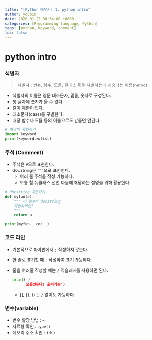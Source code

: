 ```yaml
---
title: "[Python 배우기] 1. python intro"
author: youbin
date: 2020-01-22 00:34:00 +0800
categories: [Programming language, Python]
tags: [python, keyword, comment]
toc: false
---
```


# python intro

### 식별자

> 식별자 : 변수, 함수, 모듈, 클래스 등을 식별하는데 사용되는 이름(name)

- 식별자의 이름은 영문 대소문자, 밑줄, 숫자로 구성된다.
- 첫 글자에 숫자가 올 수 없다.
- 길이 제한이 없다.
- 대소문자(case)를 구별한다.
- 내장 함수나 모듈 등의 이름으로도 만들면 안된다.

```python
# 예약어 확인하기
import keyword
print(keyword.kwlist)
```



### 주석 (Comment)

- 주석은 `#`으로 표현한다.
- docstring은 `"""`으로 표현한다.
  - 여러 줄 주석을 작성 가능하다.
  - 보통 함수/클래스 선언 다음에 해당하는 설명을 위해 활용한다.

```python
# docstring 확인하기
def myfun(a):
    """ 이 함수의 docstring
    확인하려면?
    """
    return a

print(myfun.__doc__)
```



### 코드 라인

- 기본적으로 파이썬에서 `;` 작성하지 않는다.

- 한 줄로 표기할 때 `;` 작성하여 표기 가능하다.

- 줄을 여러줄 작성할 때는 `/` 역슬래시를 사용하면 된다.

  ```python
  print('/
        오류안뜬다! 출력가능')
  ```

  - [], {}, () 는 `/` 없이도 가능하다.



### 변수(variable)

- 변수 할당 방법 : `=`
- 자료형 확인 : `type()`
- 메모리 주소 확인 : `id()`
